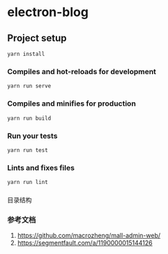 # electron-blog

## Project setup
```
yarn install
```

### Compiles and hot-reloads for development
```
yarn run serve
```

### Compiles and minifies for production
```
yarn run build
```

### Run your tests
```
yarn run test
```

### Lints and fixes files
```
yarn run lint
```

###

目录结构


### 参考文档

1. https://github.com/macrozheng/mall-admin-web/
2. https://segmentfault.com/a/1190000015144126